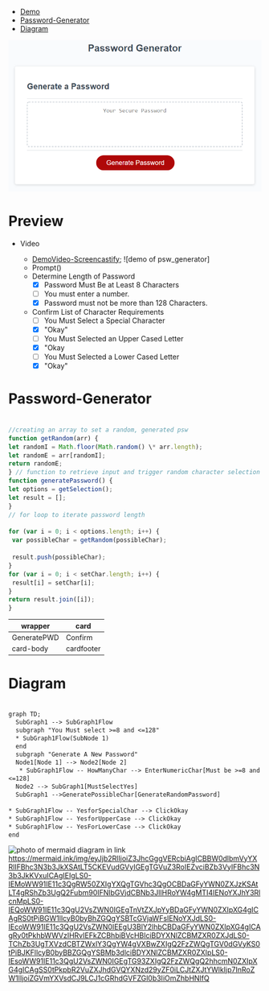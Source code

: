 
- [Demo](#Preview) 
- [Password-Generator](#Password-Generator)
- [Diagram](#Diagram)

![photo of application](password_gen.png)

# Preview
* Video
    - [DemoVideo-Screencastify](https://drive.google.com/file/d/1L1yUcwEPSP_LAG70lC-TC9vYMNvZiQys/view); ![demo of psw_generator]

    * Prompt()
    * Determine Length of Password
        - [x] Password Must Be at Least 8 Characters
        - [ ] You must enter a number.
        - [x] Password must not be more than 128 Characters.
    * Confirm List of Character Requirements
        - [ ] You Must Select a Special Character 
        - [x] "Okay"
        - [ ] You Must Selected an Upper Cased Letter 
        - [x] "Okay
        - [ ] You Must Selected a Lower Cased Letter
        - [x] "Okay"
# Password-Generator
 
   ```javascript

//creating an array to set a random, generated psw
function getRandom(arr) {
let randomI = Math.floor(Math.random() \* arr.length);
let randomE = arr[randomI];
return randomE;
} // function to retrieve input and trigger random character selection
function generatePassword() {
let options = getSelection();
let result = [];
}
  // for loop to iterate password length

  for (var i = 0; i < options.length; i++) {
    var possibleChar = getRandom(possibleChar);

    result.push(possibleChar);
  }
  for (var i = 0; i < setChar.length; i++) {
    result[i] = setChar[i];
  }
  return result.join([i]);
}

````
|wrapper|card|
--------|-----
|GeneratePWD|Confirm|
|card-body|cardfooter|

# Diagram

```mermaid

graph TD;
  SubGraph1 --> SubGraph1Flow
  subgraph "You Must select >=8 and <=128"
  * SubGraph1Flow(SubNode 1)
  end
  subgraph "Generate A New Password"
  Node1[Node 1] --> Node2[Node 2]
   * SubGraph1Flow -- HowManyChar --> EnterNumericChar[Must be >=8 and <=128]
  Node2 --> SubGraph1[MustSelectYes]
  SubGraph1 -->GeneratePossibleChar[GenerateRandomPassword]

* SubGraph1Flow -- YesforSpecialChar --> ClickOkay
* SubGraph1Flow -- YesforUpperCase --> ClickOkay
* SubGraph1Flow -- YesForLowerCase --> ClickOkay
end
````
![photo of mermaid diagram in link](diagram.png)
https://mermaid.ink/img/eyJjb2RlIjoiZ3JhcGggVERcbiAgICBBW0dlbmVyYXRlIFBhc3N3b3JkXSAtLT5CKEVudGVyIGEgTGVuZ3RoIEZvciBZb3VyIFBhc3N3b3JkKVxuICAgIEIgLS0-IEMoWW91IE11c3QgRW50ZXIgYXQgTGVhc3QgOCBDaGFyYWN0ZXJzKSAtLT4gRShZb3UgQ2Fubm90IFNlbGVjdCBNb3JlIHRoYW4gMTI4IENoYXJhY3RlcnMpLS0-IEQoWW91IE11c3QgU2VsZWN0IGEgTnVtZXJpYyBDaGFyYWN0ZXIpXG4gICAgRS0tPiBGW1llcyB0byBhZGQgYSBTcGVjaWFsIENoYXJdLS0-IEcoWW91IE11c3QgU2VsZWN0IEEgU3BlY2lhbCBDaGFyYWN0ZXIpXG4gICAgRy0tPkhbWWVzIHRvIEFkZCBhbiBVcHBlciBDYXNlZCBMZXR0ZXJdLS0-TChZb3UgTXVzdCBTZWxlY3QgYW4gVXBwZXIgQ2FzZWQgTGV0dGVyKS0tPiBJKFllcyB0byBBZGQgYSBMb3dlciBDYXNlZCBMZXR0ZXIpLS0-IEsoWW91IE11c3QgU2VsZWN0IGEgTG93ZXIgQ2FzZWQgQ2hhcmN0ZXIpXG4gICAgSS0tPkpbR2VuZXJhdGVQYXNzd29yZF0iLCJtZXJtYWlkIjp7InRoZW1lIjoiZGVmYXVsdCJ9LCJ1cGRhdGVFZGl0b3IiOmZhbHNlfQ